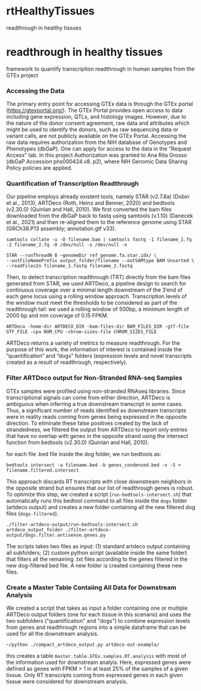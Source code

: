 # rtHealthyTissues
readthrough in healthy tissues

# readthrough in healthy tissues
framework to quantify transcription readthrough in human samples from the GTEx project

### Accessing the Data
The primary entry point for accessing GTEx data is through the GTEx portal (https://gtexportal.org/). The GTEx Portal provides open access to data including gene expression, QTLs, and histology images. However, due to the nature of the donor consent agreement, raw data and attributes which might be used to identify the donors, such as raw sequencing data or variant calls, are not publicly available on the GTEx Portal. Accessing the raw data requires authorization from the NIH database of Genotypes and Phenotypes (dbGaP). One can apply for access to the data in the “Request Access” tab. In this project Authorization was granted to Ana Rita Grosso (dbGaP Accession phs000424.v8. p2), where NIH Genomic Data Sharing Policy policies are applied.

### Quantification of Transcription Readthrough
Our pipeline employs already existent tools, namely STAR (v2.7.8a) (Dobin et al., 2013), ARTDeco (Roth, Heinz and Benner, 2020) and bedtools (v2.30.0) (Quinlan and Hall, 2010). We first converted the bam files downloaded from the dbGaP back to fastq using samtools (v.1.10) (Danecek et al., 2021) and then re-aligned them to the reference genome using STAR (GRCh38.P13 assembly; annotation.gtf v33).

```
samtools collate -u -O filename.bam | samtools fastq -1 filename_1.fq -2 filename_2.fq -0 /dev/null -s /dev/null -n
```

```
STAR --runThreadN 8 –genomeDir ref_genome.fa.star.idx/ \
--outFileNamePrefix output_folder/filename --outSAMtype BAM Unsorted \
--readFilesIn filename_1.fastq filename_2.fastq
```

Then, to detect transcription readthrough (TRT) directly from the bam files generated from STAR, we used ARTDeco, a pipeline design to search for continuous coverage over a minimal length downstream of the 3’end of each gene locus using a rolling window approach. Transcription levels of the window must meet the thresholds to be considered as part of the readthrough tail: we used a rolling window of 500bp, a minimum length of 2000 bp and min coverage of 0.15 FPKM. 

```
ARTDeco -home-dir ARTDECO_DIR -bam-files-dir BAM_FILES_DIR -gtf-file GTF_FILE -cpu NUM_CPU -chrom-sizes-file CHROM_SIZES_FILE
```

ARTDeco returns a variety of metrics to measure readthrough. 
For the purpose of this work, the information of interest is contained inside the “quantification” and “dogs” folders
(expression levels and novel transcripts created as a result of readthrough, respectively).

### Filter ARTDeco output for Non-Stranded RNA-seq Samples

GTEx samples were profiled using non-stranded RNAseq libraries. Since transcriptional signals can come from either direction, ARTDeco is ambiguous when inferring a true downstream transcript in some cases. Thus, a significant number of reads identified as downstream transcripts were in reality reads coming from genes being expressed in the opposite direction. To eliminate these false positives created by the lack of strandedness, we filtered the output from ARTDeco to report only entries that have no overlap with genes in the opposite strand using the intersect function from bedtools (v2.30.0) (Quinlan and Hall, 2010). 

for each file .bed file inside the dog folder, we run bedtools as: 

```
bedtools intersect -a filename.bed -b genes_condensed.bed -v -S > filename.filtered.intersect
```

This approach discards RT transcripts with close downstream neighbors in the opposite strand but ensures that our list of readthrough genes is robust. 
To optimize this step, we created a script (`run-bedtools-intersect.sh`) that automatically runs this bedtool command to all files inside the `dogs` 
folder (artdeco output) and creates a new folder containing all the new filtered dog files (`dogs-filtered`). 

```
./filter-artdeco-output/run-bedtools-intersect.sh artdeco_output_folder ./filter-artdeco-output/dogs.filter.antisense.genes.py
```

The scripts takes two files as input: (1) standard artdeco output containing all subfolders; 
(2) custom python script (available inside the same folder) that filters all the remaining .txt files according to the genes filtered in the new dog-filtered bed file. 
A new folder is created containing these new files.

### Create a Master Table Contaiing All Data for Downstream Analysis

We created a script that takes as input a folder containing one or multiple ARTDeco output folders (one for each tissue in this scenario) 
and uses the two subfolders ("quantification" and "dogs") to combine expression levels from genes and readthrough regions into a simple dataframe 
that can be used for all the downstream analysis.

```
~/python ./compact_artdeco_output.py artdeco-out-example/
```

this creates a table `master.table.GTEx.samples.RT.analysis` with most of the information used for downstream analyis.
Here, expressed genes were defined as genes with FPKM > 1 in at least 25% of the samples of a given tissue. 
Only RT transcripts coming from expressed genes in each given tissue were considered for downstream analysis.